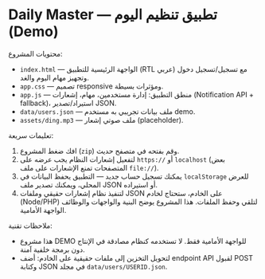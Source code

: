 # Daily Master — تطبيق تنظيم اليوم (Demo)
محتويات المشروع:
- `index.html` — الواجهة الرئيسية للتطبيق (RTL عربي) مع تسجيل/تسجيل دخول وتجهيز مهام اليوم والغد.
- `app.css` — تصميم responsive ومؤثرات بسيطة.
- `app.js` — منطق التطبيق: إدارة مستخدمين، مهام، إشعارات (Notification API + fallback)، استيراد/تصدير JSON.
- `data/users.json` — ملف بيانات تجريبي به مستخدم demo.
- `assets/ding.mp3` — ملف صوتي إشعار (placeholder).

تعليمات سريعة:
1. افك ضغط المشروع (`zip`) وقم بفتحه في متصفح حديث.
2. لتفعيل إشعارات النظام يجب عرضه على `https://` أو `localhost` (بعض المتصفحات تمنع الإشعارات على ملف `file://`).
3. يمكنك تسجيل حساب جديد — التطبيق يحفظ البيانات في `localStorage` للعرض المحلي، ويمكنك تصدير ملف JSON أو استيراده.
4. لتنفيذ نظام إشعارات حقيقي وملفات JSON على الخادم، ستحتاج لخادم (Node/PHP) لتلقي وحفظ الملفات. هذا المشروع يوضح البنية والواجهات والوظائف الواجهة الأمامية.

ملاحظات تقنية:
- هذا مشروع DEMO للواجهة الأمامية فقط. لا تستخدمه كنظام مصادقة في الإنتاج دون برمجة خلفية آمنة.
- لتحويل التخزين إلى ملفات حقيقية على الخادم: أضف endpoint API لقبول POST وكتابة JSON في مجلد `data/users/USERID.json`.
